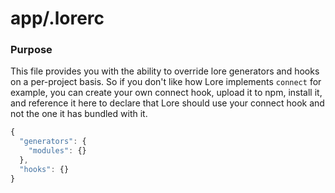 # app/.lorerc

### Purpose

This file provides you with the ability to override lore generators and hooks on a per-project basis. So if you don't
like how Lore implements `connect` for example, you can create your own connect hook, upload it to npm, install it,
and reference it here to declare that Lore should use your connect hook and not the one it has bundled with it.

```js
{
  "generators": {
    "modules": {}
  },
  "hooks": {}
}
```
